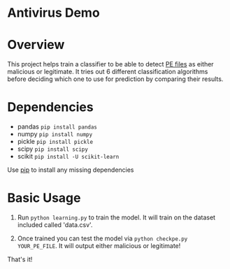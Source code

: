 # Antivirus Demo

Overview
============
This project helps train a classifier to be able to detect [PE files](https://en.wikipedia.org/wiki/Portable_Executable) as either malicious or legitimate. It tries out 6 different classification algorithms before deciding which one to use for prediction by comparing their results.

Dependencies
============

* pandas ```pip install pandas```
* numpy ```pip install numpy```
* pickle ```pip install pickle```
* scipy ```pip install scipy```
* scikit ```pip install -U scikit-learn```

Use [pip](https://pypi.python.org/pypi/pip) to install any missing dependencies

Basic Usage
===========

1. Run ```python learning.py``` to train the model. It will train on the dataset included called 'data.csv'.

2. Once trained you can test the model via ```python checkpe.py YOUR_PE_FILE```. It will output either malicious or legitimate!

That's it!
